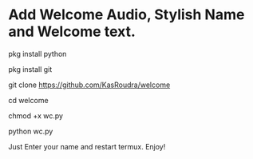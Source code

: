 

# Add Welcome Audio, Stylish Name and Welcome text.

pkg install python 

pkg install git 

git clone https://github.com/KasRoudra/welcome

cd welcome

chmod +x wc.py

python wc.py 


Just Enter your name and restart termux. Enjoy!

